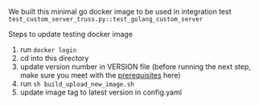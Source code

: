 We built this minimal go docker image to be used in integration test `test_custom_server_truss.py::test_golang_custom_server`

Steps to update testing docker image

1. run `docker login`
2. cd into this directory
3. update version number in VERSION file
(before running the next step, make sure you meet with the [prerequisites](https://docs.docker.com/build/building/multi-platform/#prerequisites) here)
4. run `sh build_upload_new_image.sh`
5. update image tag to latest version in config.yaml

